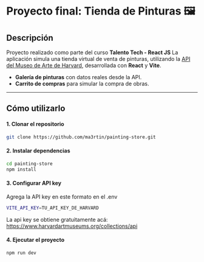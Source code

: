 
# Proyecto final: Tienda de Pinturas 🖼️ 
## Descripción

Proyecto realizado como parte del curso **Talento Tech - React JS**
La aplicación simula una tienda virtual de venta de pinturas, utilizando la [API del Museo de Arte de Harvard](https://www.harvardartmuseums.org/collections/api), desarrollada con **React** y **Vite**.


-  **Galería de pinturas** con datos reales desde la API.
- **Carrito de compras** para simular la compra de obras.

---



##  Cómo utilizarlo

#### 1. Clonar el repositorio

```bash
git clone https://github.com/ma3rtin/painting-store.git
```

#### 2. Instalar dependencias
```bash
cd painting-store
npm install
```
#### 3. Configurar API key

Agrega la API key en este formato en el .env
```bash
VITE_API_KEY=TU_API_KEY_DE_HARVARD
```
La api key se obtiene gratuitamente acá: https://www.harvardartmuseums.org/collections/api

#### 4. Ejecutar el proyecto
```bash
npm run dev
```
